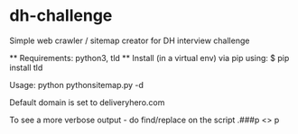 # dh-challenge
Simple web crawler / sitemap creator for DH interview challenge

** Requirements: python3, tld
** Install (in a virtual env) via pip using: $ pip install tld

Usage: python pythonsitemap.py -d <domain>

Default domain is set to deliveryhero.com

To see a more verbose output - do find/replace on the script .###p <> p
